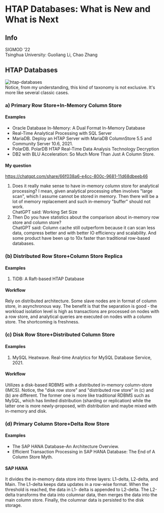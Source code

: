 # HTAP Databases: What is New and What is Next
## Info
SIGMOD ’22  
Tsinghua University: Guoliang Li, Chao Zhang
## HTAP Databases
![htap-databases](https://github.com/vinland-avalon/Readings/blob/main/images/htap-databases.png?raw=true)  
Notice, from my understanding, this kind of taxonomy is not exclusive. It's more like several classic cases.
### a) Primary Row Store+In-Memory Column Store
#### Examples
- Oracle Database In-Memory: A Dual Format In-Memory Database
- Real-Time Analytical Processing with SQL Server
- MariaDB. Deploy an HTAP Server with MariaDB ColumnStore 5.5 and Community Server 10.6, 2021.
- PolarDB. PolarDB HTAP Real-Time Data Analysis Technology Decryption
- DB2 with BLU Acceleration: So Much More Than Just A Column Store.
#### My question
https://chatgpt.com/share/66f038a6-e4cc-800c-9681-11d68dbeeb46
1. Does it really make sense to have in-memory column store for analytical processing? I mean, given analytical processing often involves "large scan", which I assume cannot be stored in memory. Then there will be a lot of memory replacement and such in-memory "buffer" should not work.  
ChatGPT said: Working Set Size
2. Then Do you have statistics about the comparison about in-memory row store and column store?  
ChatGPT said: Column cache still outperform because it can scan less data, compress better and with better IO efficiency and scalability. And some product have been up to 10x faster than traditional row-based databases.
### (b) Distributed Row Store+Column Store Replica
#### Examples
1. TiDB: A Raft-based HTAP Database
#### Workflow
Rely on distributed architecture. Some slave nodes are in format of column store, in asynchronous way. The benefit is that the separation is good - the workload isolation level is high as transactions are processed on nodes with a row store, and analytical queries are executed on nodes with a column store. The shortcoming is freshness.
### (c) Disk Row Store+Distributed Column Store
#### Examples
1. MySQL Heatwave. Real-time Analytics for MySQL Database Service, 2021.
#### Workflow
Utilizes a disk-based RDBMS with a distributed in-memory column-store (IMCS). Notice, the "disk row store" and "distributed row store" in (c) and (b) are different. The former one is more like traditional RDBMS such as MySQL, which has limited distribution (sharding or replication) while the latter one is more newly-proposed, with distribution and maybe mixed with in-memory and disk.
### (d) Primary Column Store+Delta Row Store
#### Examples
- The SAP HANA Database–An Architecture Overview. 
- Efficient Transaction Processing in SAP HANA Database: The End of A Column Store Myth.
#### SAP HANA
It divides the in-memory data store into three layers: L1-delta, L2-delta, and Main. The L1-delta keeps data updates in a row-wise format. When the threshold is reached, the data in L1- delta is appended to L2-delta. The L2-delta transforms the data into columnar data, then merges the data into the main column store. Finally, the columnar data is persisted to the disk storage.


